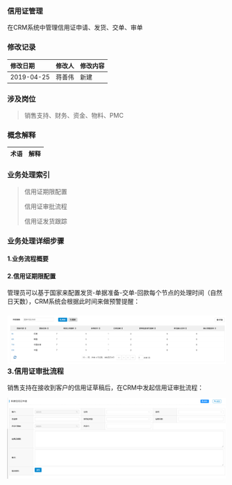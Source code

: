 ### 信用证管理

在CRM系统中管理信用证申请、发货、交单、审单

### 修改记录

| 修改日期 | 修改人 | 修改内容 |
| :--- | :--- | :--- |
| 2019-04-25 | 蒋善伟 | 新建 |

### 涉及岗位

> 销售支持、财务、资金、物料、PMC

### 概念解释

| 术语 | 解释 |
| :--- | :--- |


### 业务处理索引

> 信用证期限配置
>
> 信用证审批流程
>
> 信用证发货跟踪

### 业务处理详细步骤

#### 1.业务流程概要



#### 2.信用证期限配置

管理员可以基于国家来配置发货-单据准备-交单-回款每个节点的处理时间（自然日天数），CRM系统会根据此时间来做预警提醒：

### ![](/assets/yxzqxpz)3.信用证审批流程

销售支持在接收到客户的信用证草稿后，在CRM中发起信用证审批流程：

![](/assets/xjxyzsp)

